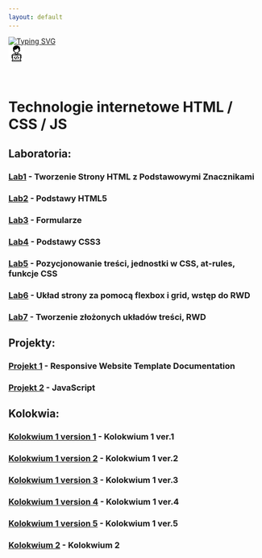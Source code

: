 ```yaml
---
layout: default
---
```


[![Typing SVG](https://readme-typing-svg.herokuapp.com?font=Fira+Code&size=30&pause=1000&color=000000&random=false&width=435&lines=Technologie+Internetowe)](https://github.com/dawidolko/Internet-Technologies)
<br>![Technologie](image/icon.png)

<br/>

# Technologie internetowe HTML / CSS / JS

## Laboratoria:

### [Lab1](https://github.com/dawidolko/Internet-Technologies/tree/main/LAB1) - Tworzenie Strony HTML z Podstawowymi Znacznikami
### [Lab2](https://github.com/dawidolko/Internet-Technologies/tree/main/LAB1) - Podstawy HTML5
### [Lab3](https://github.com/dawidolko/Internet-Technologies/tree/main/LAB1) - Formularze
### [Lab4](https://github.com/dawidolko/Internet-Technologies/tree/main/LAB1) - Podstawy CSS3
### [Lab5](https://github.com/dawidolko/Internet-Technologies/tree/main/LAB1) - Pozycjonowanie treści, jednostki w CSS, at-rules, funkcje CSS
### [Lab6](https://github.com/dawidolko/Internet-Technologies/tree/main/LAB1) - Układ strony za pomocą flexbox i grid, wstęp do RWD
### [Lab7](https://github.com/dawidolko/Internet-Technologies/tree/main/LAB1) - Tworzenie złożonych układów treści, RWD

## Projekty:

### [Projekt 1](https://github.com/dawidolko/Internet-Technologies/tree/main/projects/ResWebsiteTemplate) - Responsive Website Template Documentation
### [Projekt 2](https://github.com/dawidolko/Internet-Technologies/tree/main/projects/) - JavaScript

## Kolokwia:

### [Kolokwium 1 version 1](https://github.com/dawidolko/Internet-Technologies/tree/main/KOLOKWIUM/Kolokwium1v1) - Kolokwium 1 ver.1
### [Kolokwium 1 version 2](https://github.com/dawidolko/Internet-Technologies/tree/main/KOLOKWIUM/Kolokwium1v2) - Kolokwium 1 ver.2
### [Kolokwium 1 version 3](https://github.com/dawidolko/Internet-Technologies/tree/main/KOLOKWIUM/Kolokwium1v3) - Kolokwium 1 ver.3
### [Kolokwium 1 version 4](https://github.com/dawidolko/Internet-Technologies/tree/main/KOLOKWIUM/Kolokwium1v4) - Kolokwium 1 ver.4
### [Kolokwium 1 version 5](https://github.com/dawidolko/Internet-Technologies/tree/main/KOLOKWIUM/Kolokwium1v5) - Kolokwium 1 ver.5

### [Kolokwium 2](https://github.com/dawidolko/Internet-Technologies/tree/main/KOLOKWIUM/Kolokwium2v1) - Kolokwium 2
